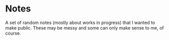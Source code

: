 # Notes

A set of random notes (mostly about works in progress) that I wanted to make
public. These may be messy and some can only make sense to me, of course.
